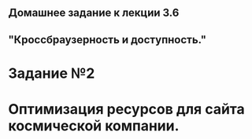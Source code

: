 ## Домашнее задание к лекции 3.6

## "Кроссбраузерность и доступность."

# Задание №2

# Оптимизация ресурсов для сайта космической компании.
